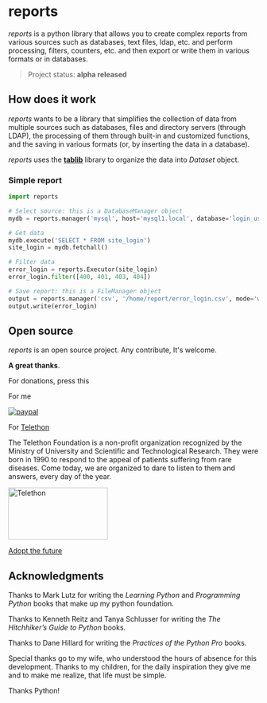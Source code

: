 # reports

_reports_ is a python library that allows you to create complex reports from various sources such as databases, 
text files, ldap, etc. and perform processing, filters, counters, etc. 
and then export or write them in various formats or in databases.

> Project status: **alpha released**

## How does it work

_reports_ wants to be a library that simplifies the collection of data from multiple sources such as databases, 
files and directory servers (through LDAP), the processing of them through built-in and customized functions, 
and the saving in various formats (or, by inserting the data in a database).

_reports_ uses the [**tablib**](https://tablib.readthedocs.io/en/stable/) library to organize the data into _Dataset_ object.

### Simple report

```python
import reports

# Select source: this is a DatabaseManager object
mydb = reports.manager('mysql', host='mysql1.local', database='login_users', username='dba', password='dba0000')

# Get data
mydb.execute('SELECT * FROM site_login')
site_login = mydb.fetchall()

# Filter data
error_login = reports.Executor(site_login)
error_login.filter([400, 401, 403, 404])

# Save report: this is a FileManager object
output = reports.manager('csv', '/home/report/error_login.csv', mode='w')
output.write(error_login)

```

## Open source
_reports_ is an open source project. Any contribute, It's welcome.

**A great thanks**.

For donations, press this

For me

[![paypal](https://www.paypalobjects.com/en_US/i/btn/btn_donateCC_LG.gif)](https://www.paypal.me/guos)

For [Telethon](http://www.telethon.it/)

The Telethon Foundation is a non-profit organization recognized by the Ministry of University and Scientific and Technological Research.
They were born in 1990 to respond to the appeal of patients suffering from rare diseases.
Come today, we are organized to dare to listen to them and answers, every day of the year.

<a href="https://www.telethon.it/sostienici/dona-ora"> <img src="https://www.telethon.it/dev/_nuxt/img/c6d474e.svg" alt="Telethon" title="Telethon" width="200" height="104" /> </a>

[Adopt the future](https://www.ioadottoilfuturo.it/)


## Acknowledgments

Thanks to Mark Lutz for writing the _Learning Python_ and _Programming Python_ books that make up my python foundation.

Thanks to Kenneth Reitz and Tanya Schlusser for writing the _The Hitchhiker’s Guide to Python_ books.

Thanks to Dane Hillard for writing the _Practices of the Python Pro_ books.

Special thanks go to my wife, who understood the hours of absence for this development. 
Thanks to my children, for the daily inspiration they give me and to make me realize, that life must be simple.

Thanks Python!